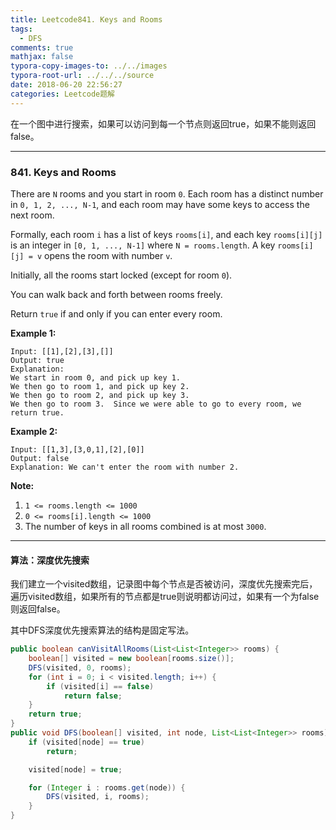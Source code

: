```yaml
---
title: Leetcode841. Keys and Rooms
tags:
  - DFS
comments: true
mathjax: false
typora-copy-images-to: ../../images
typora-root-url: ../../../source
date: 2018-06-20 22:56:27
categories: Leetcode题解
---
```


在一个图中进行搜索，如果可以访问到每一个节点则返回true，如果不能则返回false。

<!-- more -->

---

### 841. Keys and Rooms

There are `N` rooms and you start in room `0`.  Each room has a distinct number in `0, 1, 2, ..., N-1`, and each room may have some keys to access the next room. 

Formally, each room `i` has a list of keys `rooms[i]`, and each key `rooms[i][j]` is an integer in `[0, 1, ..., N-1]` where `N = rooms.length`.  A key `rooms[i][j] = v` opens the room with number `v`.

Initially, all the rooms start locked (except for room `0`). 

You can walk back and forth between rooms freely.

Return `true` if and only if you can enter every room.


**Example 1:**

```
Input: [[1],[2],[3],[]]
Output: true
Explanation:  
We start in room 0, and pick up key 1.
We then go to room 1, and pick up key 2.
We then go to room 2, and pick up key 3.
We then go to room 3.  Since we were able to go to every room, we return true.
```

**Example 2:**

```
Input: [[1,3],[3,0,1],[2],[0]]
Output: false
Explanation: We can't enter the room with number 2.
```

**Note:**

1. `1 <= rooms.length <= 1000`
2. `0 <= rooms[i].length <= 1000`
3. The number of keys in all rooms combined is at most `3000`.

---

#### 算法：深度优先搜索

我们建立一个visited数组，记录图中每个节点是否被访问，深度优先搜索完后，遍历visited数组，如果所有的节点都是true则说明都访问过，如果有一个为false则返回false。

其中DFS深度优先搜索算法的结构是固定写法。

```java
public boolean canVisitAllRooms(List<List<Integer>> rooms) {
    boolean[] visited = new boolean[rooms.size()];
    DFS(visited, 0, rooms);
    for (int i = 0; i < visited.length; i++) {
        if (visited[i] == false)
            return false;
    }
    return true;
}
public void DFS(boolean[] visited, int node, List<List<Integer>> rooms) {
    if (visited[node] == true)
        return;

    visited[node] = true;

    for (Integer i : rooms.get(node)) {
        DFS(visited, i, rooms);
    }
}
```

